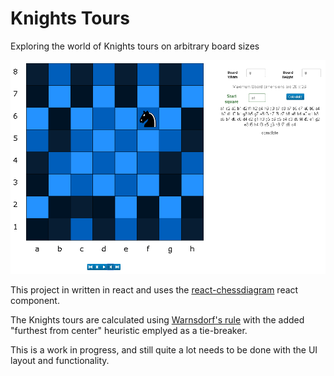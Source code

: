 # Knights Tours #

Exploring the world of Knights tours on arbitrary board sizes

![](./screenshot.png)

This project in written in react and uses the [react-chessdiagram](https://www.npmjs.com/package/react-chessdiagram "react-chessdiagram") react component.

The Knights tours are calculated using [Warnsdorf's rule](https://en.wikipedia.org/wiki/Knight%27s_tour#Warnsdorf.27s_rule "Warnsdorf's rule") with the added "furthest from center" heuristic emplyed as a tie-breaker.

This is a work in progress, and still quite a lot needs to be done with the UI layout and functionality.
